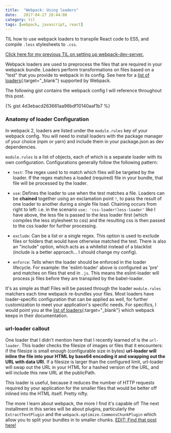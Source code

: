 ```yaml
---
title:  "Webpack: Using loaders"
date:   2017-04-27 20:44:00
category: til
tags: [webpack, javascript, react]
---
```


TIL how to use webpack loaders to transpile React code to ES5, and compile `.less` stylesheets to `.css`.

[Click here for my previous TIL on setting up webpack-dev-server.][previous]

Webpack loaders are used to preprocess the files that are required in your webpack bundle. Loaders perform transformations on files based on a "test" that you provide to webpack in its config. See here for a [list of loaders][loaders]{:target="_blank"} supported by Webpack.

The following gist contains the webpack config I will reference throughout this post. 

{% gist 4d3ebacd263661aa96bdf10140aaf1b7 %}

### Anatomy of loader Configuration

In webpack 2, loaders are listed under the `module.rules` key of your webpack config. You will need to install loaders with the package manager of your choice (npm or yarn) and include them in your package.json as dev dependencies. 

`module.rules` is a list of objects, each of which is a separate loader with its own configuration. Configurations generally follow the following pattern:

- `test`: The regex used to to match which files will be targeted by the loader. If the regex matches a loaded (required) file in your bundle, that file will be processed by the loader.

- `use`: Defines the loader to use when the test matches a file. Loaders can be **chained** together using an exclamation point `!`, to pass the result of one loader to another during a single file load. Chaining occurs from right to left: i.e. in the scenario `use: 'css-loader!less-loader'` like I have above, the less file is passed to the less loader first (which compiles the less stylesheet to css) and the resulting css is then passed to the css loader for further processing.

- `exclude`: Can be a list or a single regex. This option is used to exclude files or folders that would have otherwise matched the test. There is also an "include" option, which acts as a whitelist instead of a blacklist (include is a better approach... I should change my config).

- `enforce`: Tells when the loader should be enforced in the loader lifecycle. For example: the 'eslint-loader' above is configured as 'pre' and matches on files that end in `.js`. This means the eslint-loader will process js files before they are transpiled by the babel-loader.

It's as simple as that! Files will be passed through the loader `module.rules` matchers each time webpack re-bundles your files. Most loaders have loader-specific configuration that can be applied as well, for further customization to meet your application's specific needs. For specifics, I would point you at the [list of loaders][loaders]{:target="_blank"} which webpack keeps in their documentation.

### url-loader callout

One loader that I didn't mention here that I recently learned of is the `url-loader`. This loader checks the filesize of images or files that it encounters: if the filesize is small enough (configurable size in bytes) **url-loader will inline the file into your HTML by base64 encoding it and swapping out the URL with data URI.** If a filesize is larger than the configured limit, url-loader will swap out the URL in your HTML for a hashed version of the URL, and will include this new URL at the publicPath. 

This loader is useful, because it reduces the number of HTTP requests required by your application for the smaller files that would be better off inlined into the HTML itself. Pretty nifty.

The more I learn about webpack, the more I find it's capable of! The next installment in this series will be about plugins, particularly the `ExtractTextPlugin` and the `webpack.optimize.CommonsChunkPlugin` which allow you to split your bundles in to smaller chunks. [EDIT: Find that post here!][next]

[previous]: /til/2017-04-23-webpack-pt-2/
[next]: /til/2017-04-30-webpack-pt-4/
[loaders]: https://webpack.js.org/loaders/

